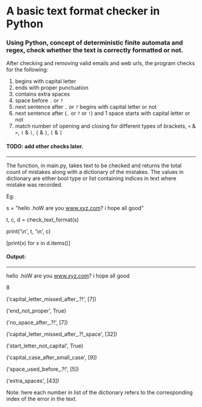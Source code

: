 # A basic text format checker in Python

### Using Python, concept of deterministic finite automata and regex, check whether the text is correctly formatted or not.

After checking and removing valid emails and web urls, the program checks for the following:

1) begins with capital letter
2) ends with proper punctuation
3) contains extra spaces
4) space before `.` or `?`
5) next sentence after `.` or `?` begins with capital letter or not
6) next sentence after (`.` or `?` or `!`) and 1 space starts with capital letter or not
7) match number of opening and closing for different types of brackets, `<` & `>`, `(` & `)`, `{` & `}`, `[` & `]` 


#### TODO: add other checks later.
________________________________________________________________________________________________________________________________________

The function, in main.py, takes text to be checked and returns the total count of mistakes along with a dictionary of the mistakes. The values in dictionary are either bool type or list containing indices in text where mistake was recorded. 

Eg:

s = "hello .hoW are you www.xyz.com? i hope all  good"

t, c, d = check_text_format(s)

print('\n', t, '\n', c)

[print(x) for x in d.items()]

#### Output:
-----------------

hello .hoW are you www.xyz.com? i hope all  good

8

('capital_letter_missed_after_.?!', [7])

('end_not_proper', True)

('no_space_after_.?!', [7])

('capital_letter_missed_after_.?!_space', [32])

('start_letter_not_capital', True)

('capital_case_after_small_case', [9])

('space_used_before_.?!', [5])

('extra_spaces', [43])


Note: here each number in list of the dictionary refers to the corresponding index of the error in the text.

